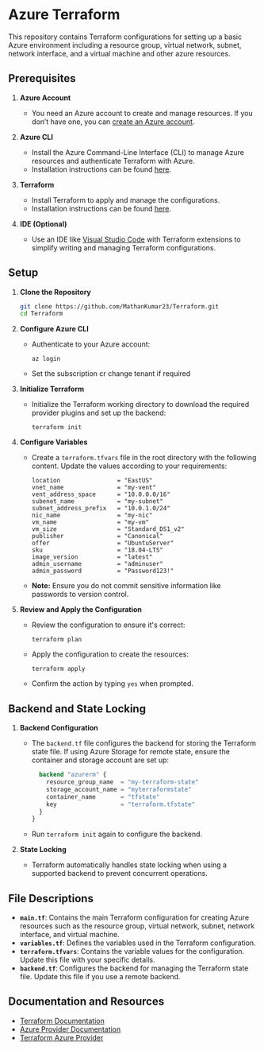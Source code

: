 # Azure Terraform
This repository contains Terraform configurations for setting up a basic Azure environment including a resource group, virtual network, subnet, network interface, and a virtual machine and other azure resources.

## Prerequisites

1. **Azure Account**
   - You need an Azure account to create and manage resources. If you don’t have one, you can [create an Azure account](https://azure.microsoft.com/en-us/free/).

2. **Azure CLI**
   - Install the Azure Command-Line Interface (CLI) to manage Azure resources and authenticate Terraform with Azure.
   - Installation instructions can be found [here](https://docs.microsoft.com/en-us/cli/azure/install-azure-cli).

3. **Terraform**
   - Install Terraform to apply and manage the configurations.
   - Installation instructions can be found [here](https://learn.hashicorp.com/tutorials/terraform/install-cli).

4. **IDE (Optional)**
   - Use an IDE like [Visual Studio Code](https://code.visualstudio.com/) with Terraform extensions to simplify writing and managing Terraform configurations.

## Setup

1. **Clone the Repository**

   ```bash
   git clone https://github.com/MathanKumar23/Terraform.git
   cd Terraform
   
1.  **Configure Azure CLI**

    -   Authenticate to your Azure account:

        `az login`

    -   Set the subscription cr change tenant if required

2.  **Initialize Terraform**

    -   Initialize the Terraform working directory to download the required provider plugins and set up the backend:

        `terraform init`

3.  **Configure Variables**

    -   Create a `terraform.tfvars` file in the root directory with the following content. Update the values according to your requirements:

        ```resource_group_name     = "my-terraform-rg1"
        location                = "EastUS"
        vnet_name               = "my-vent"
        vent_address_space      = "10.0.0.0/16"
        subenet_name            = "my-subnet"
        subnet_address_prefix   = "10.0.1.0/24"
        nic_name                = "my-nic"
        vm_name                 = "my-vm"
        vm_size                 = "Standard_DS1_v2"
        publisher               = "Canonical"
        offer                   = "UbuntuServer"
        sku                     = "18.04-LTS"
        image_version           = "latest"
        admin_username          = "adminuser"
        admin_password          = "Password123!"

    -   **Note:** Ensure you do not commit sensitive information like passwords to version control.

4.  **Review and Apply the Configuration**

    -   Review the configuration to ensure it's correct:

        `terraform plan`

    -   Apply the configuration to create the resources:

        `terraform apply`

    -   Confirm the action by typing `yes` when prompted.

Backend and State Locking
-------------------------

1.  **Backend Configuration**

    -   The `backend.tf` file configures the backend for storing the Terraform state file. If using Azure Storage for remote state, ensure the container and storage account are set up:


        ```terraform {
          backend "azurerm" {
            resource_group_name  = "my-terraform-state"
            storage_account_name = "myterraformstate"
            container_name       = "tfstate"
            key                  = "terraform.tfstate"
          }
        }

    -   Run `terraform init` again to configure the backend.

2.  **State Locking**

    -   Terraform automatically handles state locking when using a supported backend to prevent concurrent operations.

File Descriptions
-----------------

-   **`main.tf`**: Contains the main Terraform configuration for creating Azure resources such as the resource group, virtual network, subnet, network interface, and virtual machine.
-   **`variables.tf`**: Defines the variables used in the Terraform configuration.
-   **`terraform.tfvars`**: Contains the variable values for the configuration. Update this file with your specific details.
-   **`backend.tf`**: Configures the backend for managing the Terraform state file. Update this file if you use a remote backend.

Documentation and Resources
---------------------------

- [Terraform Documentation](https://www.terraform.io/docs)
- [Azure Provider Documentation](https://registry.terraform.io/providers/hashicorp/azurerm/latest/docs)
- [Terraform Azure Provider](https://learn.hashicorp.com/collections/terraform/azure)


